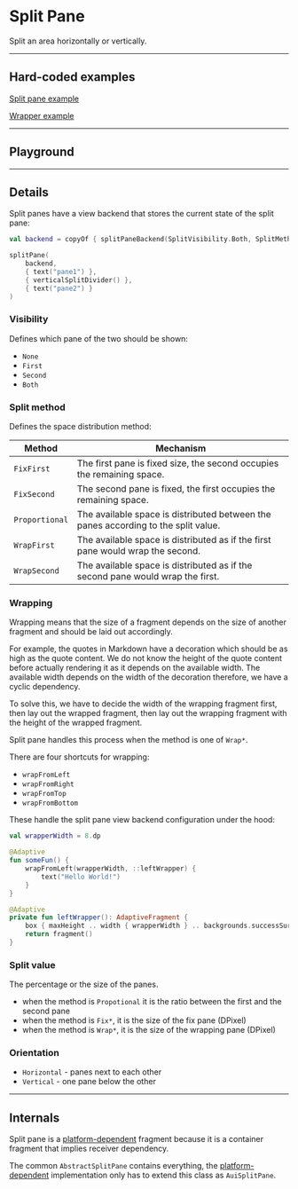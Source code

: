 # Split Pane

Split an area horizontally or vertically.

---

## Hard-coded examples

[Split pane example](actualize:///cookbook/example/split-pane-proportional)

[Wrapper example](actualize:///cookbook/example/split-pane-wrapper)

---

## Playground

---

## Details

Split panes have a view backend that stores the current state of the split pane:

```kotlin
val backend = copyOf { splitPaneBackend(SplitVisibility.Both, SplitMethod.FixFirst, 100.0, Orientation.Horizontal) }

splitPane(
    backend,
    { text("pane1") },
    { verticalSplitDivider() },
    { text("pane2") }
)
```

### Visibility

Defines which pane of the two should be shown:

* `None`
* `First`
* `Second`
* `Both`

### Split method

Defines the space distribution method:

| Method         | Mechanism                                                                          |
|----------------|------------------------------------------------------------------------------------|
| `FixFirst`     | The first pane is fixed size, the second occupies the remaining space.             |
| `FixSecond`    | The second pane is fixed, the first occupies the remaining space.                  |
| `Proportional` | The available space is distributed between the panes according to the split value. |
| `WrapFirst`    | The available space is distributed as if the first pane would wrap the second.     |
| `WrapSecond`   | The available space is distributed as if the second pane would wrap the first.     |

### Wrapping

Wrapping means that the size of a fragment depends on the size of another fragment and should be
laid out accordingly. 

For example, the quotes in Markdown have a decoration which should be as high as the quote content.
We do not know the height of the quote content before actually rendering it as it depends on the
available width. The available width depends on the width of the decoration therefore, we have
a cyclic dependency.

To solve this, we have to decide the width of the wrapping fragment first, then lay out the wrapped
fragment, then lay out the wrapping fragment with the height of the wrapped fragment.

Split pane handles this process when the method is one of `Wrap*`.

There are four shortcuts for wrapping:

* `wrapFromLeft`
* `wrapFromRight`
* `wrapFromTop`
* `wrapFromBottom`

These handle the split pane view backend configuration under the hood:

```kotlin
val wrapperWidth = 8.dp

@Adaptive
fun someFun() {
    wrapFromLeft(wrapperWidth, ::leftWrapper) {
        text("Hello World!")
    }
}

@Adaptive
private fun leftWrapper(): AdaptiveFragment {
    box { maxHeight .. width { wrapperWidth } .. backgrounds.successSurface .. cornerRadius { 2.dp } }
    return fragment()
}
```

### Split value

The percentage or the size of the panes.

* when the method is `Propotional` it is the ratio between the first and the second pane
* when the method is `Fix*`, it is the size of the fix pane (DPixel)
* when the method is `Wrap*`, it is the size of the wrapping pane (DPixel)

### Orientation

* `Horizontal` - panes next to each other
* `Vertical` - one pane below the other

---

## Internals

Split pane is a [platform-dependent](def://) fragment because it is a container fragment that 
implies receiver dependency.

The common `AbstractSplitPane` contains everything, the [platform-dependent](def://) implementation
only has to extend this class as `AuiSplitPane`.